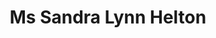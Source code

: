 ---
layout: layouts/profile.liquid
title: Ms Sandra Lynn Helton
id: ms_sandra_lynn_helton
prefix: Ms
first: Sandra
middle: Lynn
last: Helton
suffix: 
currentTitle: Corporate Board Director
currentOrg: OptiNose
bio: Sandra L Helton is a seasoned executive, Board Director and financial expert, having served on 9 public company boards. She brings global business perspective, strategic insights, broad financial expertise, and transformation experience from a variety of industries to the boards on which she serves. She focuses on achieving long term value through delivering innovative, high quality products and services with a fully engaged workforce. <br />Ms. Helton currently serves on the Board of Directors and chairs the Audit Committee of OptiNose, a global specialty pharmaceutical company.<br />She served on the Board and Nominating/Governance Committee, and Chaired the Audit Committee of Covetrus, a global animal health technology and services company, from its formation until it was taken private in 2022. As Audit Committee Chair of Covetrus, she led board oversight of establishing public company functions and culture in a company formed by merging a private startup and a public company spinoff. From 2001 to 2022 Ms. Helton served on the Board of Directors of Principal Financial Group, a global diversified financial institution, where she chaired the Audit Committee and Finance Committee, of which she was founding chair, and served on Principal’s Executive Committee. <br />Ms. Helton was named one of the top 100 Directors by NACD in 2021.<br />Prior to the 2016 acquisition of Lexmark International Inc., Ms. Helton served on its Board of Directors and Finance and Audit Committee. She served on the board of Covance Inc., a leading global drug development services company, prior to its 2015 acquisition. She chaired the Finance and Audit Committee and served on Covance’s Nominating and Governance Committee. Ms. Helton also served on the board of Lukens Inc., a steel manufacturing company, prior to it’s acquisition by Bethlehem Steel.<br />Ms. Helton previously served on the Board of Northwestern Memorial Health Care, a nationally recognized academic medical center, where she chaired the Audit Committee and served on the Executive, Finance and Investment Committees. <br />Ms. Helton was Executive Vice President and Chief Financial Officer, and member of the Board of Directors of Telephone and Data Systems, Inc. Her strategic leadership and focus on profitable growth delivered significant improvements in returns and stock price. Ms. Helton also served on the Boards of United States Cellular Corporation and Aerial Corporation, TDS’s publicly traded subsidiaries. <br />Before TDS, Ms. Helton was Vice President, Corporate Controller of Compaq Computer Corporation. Prior to Compaq, Ms. Helton progressed through over a dozen increasingly responsible engineering, finance and strategy roles at Corning Incorporated. She led strategic planning for this diversified global company, and rose to Senior Vice President and Treasurer of the corporation. <br />Ms Helton has served in leadership roles on numerous non-profit boards, including Chairman of the Corning Foundation, President of the Board of the Rockwell Museum, President of the Board of Arts of the Southern Finger Lakes, and member of the Metropolitan Museum of Art Business Council. She currently serves on the Boards and Executive Committees of Northwestern Memorial Foundation and the Chicago Architecture Center where she chaired Finance, Nominating/Governance and Strategy Committees. <br />Ms. Helton holds an S.M. in Finance from Massachusetts Institute of Technology and graduated summa cum laude with a B.S. in Mathematics from the University of Kentucky. In 2009 she was inducted into the University of Kentucky College of Arts and Sciences Hall of Fame. <br />She is a member of the CAQ (Center for Audit Quality) Steering Committee, Central Audit Committee Leadership Network, National Association of Corporate Directors and its Risk Oversight Council, Women Corporate Directors, The Chicago Network, and International Women’s Forum.
linkedin: 
tiktok: 
twitter: 
aboutme: 
insta: 
orgURL: 
snapchat: 
personalURL: 
smallHeadshotURL: assets/images/headshots/Covance%202009%20photo.JPG
originalHeadshotURL: assets/images/headshots/Covance%202009%20photo.JPG
tags-experience: 
 - Accounting
 - B2B
 - B2C
 - Capital Markets
 - Corporate Development
 - Cybersecurity
 - ESG Experience
 - Finance
 - Governance
 - Mergers & Acquisitions
 - P&L&#58; $0-$500M
 - Public Companies
 - SEC Qualified Financial Expert
 - Transformational and Growth
 - Accounting
 - B2B
 - B2C
 - Capital Markets
 - Corporate Development
 - Cybersecurity
 - DEI
 - Digital
 - ESG Experience
 - Finance
 - Global
 - Governance
 - HR / Human Resources
 - International
 - Legal
 - Mergers & Acquisitions
 - P&L&#58; $0-$500M
 - P&L&#58; $1B+
 - Public Companies
 - SEC Qualified Financial Expert
 - Transformational and Growth
 - SAAS
 - Turnaround
tags-current-industries: 
 - Architecture
 - Corporate Directorships
 - Cultural Institution
 - Education and Health Services
 - Educational Services
 - Hospitals
 - Medical Equipment/Devices
tags-current-position: 
tags-past-industries: 
 - Ambulatory Health Care Services
 - Architecture
 - Arts, Entertainment, and Recreation
 - Chemical Manufacturing
 - Community Development/Organizing
 - Computer and Electronic Product Manufacturing
 - Corporate Directorships
 - Cultural Institution
 - Data Processing, Hosting, and Related Services
 - Design
 - Education and Health Services
 - Educational Services
 - Electrical Equipment, Appliance, and Component Manufacturing
 - Engineering
 - Finance and Insurance
 - Financial Activities
 - Foundations/Granting Agency
 - Goods-Producing Industries
 - Health Care and Social Assistance
 - Hospitals
 - Information
 - Insurance Carriers and Related Activities
 - Investment Management
 - Manufacturing
 - Medical Equipment/Devices
 - Miscellaneous Manufacturing
 - Miscellaneous Store Retailers
 - Museums, Historical Sites, and Similar Institutions
 - Other Information Services
 - Other Services (except Public Administration)
 - Performing Arts, Spectator Sports, and Related Industries
 - Primary Metal Manufacturing
 - Printing and Related Support Activities
 - Service-Providing Industries
 - Technology
 - Telecommunications
tags-past-position: 
 - CFO / Chief Financial Officer
 - Executive Director
 - EVP / Executive Vice President
 - SVP / Senior Vice President
 - VP / Vice President
tags-current-board-service: 
    - Corporate Public
    - Nonprofit
tags-past-board-service: 
    - Corporate Public
    - Nonprofit
boards-current-corporate-private: 
boards-current-corporate-public: 
 - OptiNose, Board Director, Audit Committee Chair
boards-current-nonprofit: 
 - Northwestern Memorial Foundation, Trustee
 - Chicago Architecture Center, Trustee, Executive Committee member, Finance Committee chair, Nominating/Governance Committee Chair, Board Strategy Committee
boards-current-privateequity: 
boards-current-spac: 
boards-current-vc: 
boards-past-corporate-private: 
boards-past-corporate-public: 
 - Principal Financial Group, Director, Audit Committee Chair, Finance Committee Chair, Executive Committee
 - Covetrus, Director, Audit Committee Chair, Nominating/Governance Committee member
 - Lexmark International, Director, Audit & Finance Committee
 - Covance Inc., Director, Audit & Finance Committee Chair, Nominating & Governance Committee member
boards-past-nonprofit: 
 - Northwestern Memorial Healthcare, Director, Audit Committee chair, Finance Committee member, Investment Committee member, Executive Committee
 - Landmarks Illinois, Director, Audit & Finance Committee chair
 - Corning Foundation, Chairman of Board
 - Rockwell Museum, President of Board
boards-past-privateequity: 
boards-past-spac: 
boards-past-vc: 
---